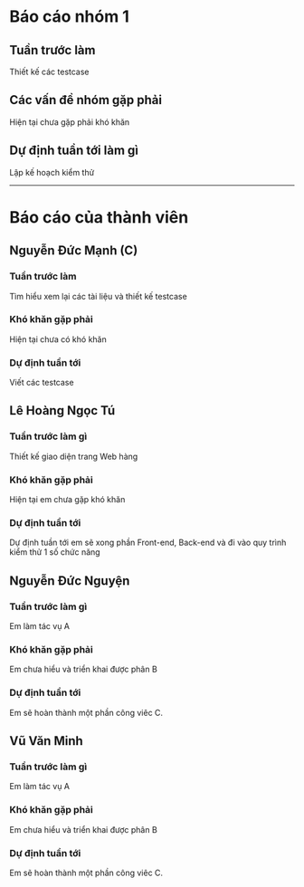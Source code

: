 # Báo cáo nhóm 1

## Tuần trước làm
Thiết kế các testcase


## Các vấn đề nhóm gặp phải
Hiện tại chưa gặp phải khó khăn


## Dự định tuần tới làm gì
Lập kế hoạch kiểm thử

---

# Báo cáo của thành viên

## Nguyễn Đức Mạnh (C)

### Tuần trước làm
Tìm hiểu xem lại các tài liệu và thiết kế testcase
### Khó khăn gặp phải
Hiện tại chưa có khó khăn
### Dự định tuần tới
Viết các testcase


## Lê Hoàng Ngọc Tú

### Tuần trước làm gì
Thiết kế giao diện trang Web hàng

### Khó khăn gặp phải
Hiện tại em chưa gặp khó khăn

### Dự định tuần tới
Dự định tuần tới em sẽ xong phần Front-end, Back-end và đi vào quy trình kiểm thử 1 số chức năng 

## Nguyễn Đức Nguyện

### Tuần trước làm gì
Em làm tác vụ A

### Khó khăn gặp phải
Em chưa hiểu và triển khai được phân B

### Dự định tuần tới
Em sẽ hoàn thành một phần công viêc C.

## Vũ Văn Minh

### Tuần trước làm gì
Em làm tác vụ A

### Khó khăn gặp phải
Em chưa hiểu và triển khai được phân B

### Dự định tuần tới
Em sẽ hoàn thành một phần công viêc C.
